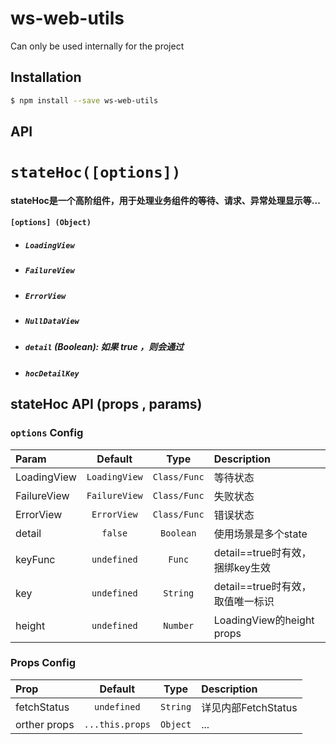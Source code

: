 # ws-web-utils

Can only be used internally for the project

## Installation

```bash
$ npm install --save ws-web-utils
```

## **API**

# `stateHoc([options])`

#### stateHoc是一个高阶组件，用于处理业务组件的等待、请求、异常处理显示等...

#### `[options] (Object)`

* ##### `LoadingView`
* ##### `FailureView`
* ##### `ErrorView`
* ##### `NullDataView`
* ##### `detail`  \(_Boolean_\): 如果 true ，则会通过
* ##### `hocDetailKey`

##### 

#### 

## stateHoc API \(props , params\)

### `options` Config

| Param | Default | Type | Description |
| :--- | :---: | :---: | :--- |
| LoadingView | `LoadingView` | `Class/Func` | 等待状态 |
| FailureView | `FailureView` | `Class/Func` | 失败状态 |
| ErrorView | `ErrorView` | `Class/Func` | 错误状态 |
| detail | `false` | `Boolean` | 使用场景是多个state |
| keyFunc | `undefined` | `Func` | detail==true时有效，捆绑key生效 |
| key | `undefined` | `String` | detail==true时有效，取值唯一标识 |
| height | `undefined` | `Number` | LoadingView的height props |

### Props Config

| Prop | Default | Type | Description |
| :--- | :---: | :---: | :--- |
| fetchStatus | `undefined` | `String` | 详见内部FetchStatus |
| orther props | `...this.props` | `Object` | ... |



